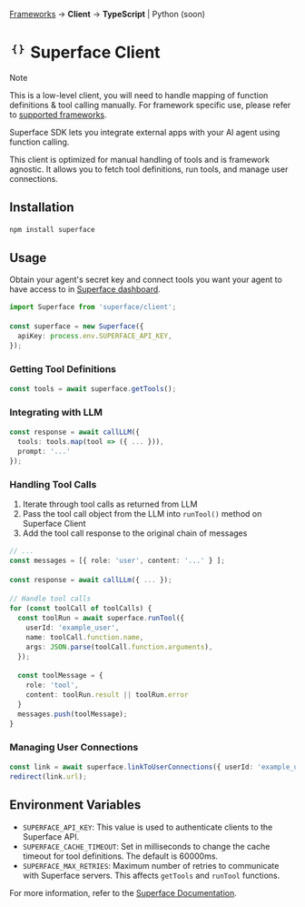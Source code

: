 [Frameworks](../../../) → **Client** → **TypeScript** | Python (soon)

# <img src="https://github.com/superfaceai/sdk/raw/main/docs/logos/client.png" alt="{ }" width="30" height="30" />  Superface Client

> [!NOTE]  
> This is a low-level client, you will need to handle mapping of function definitions & tool calling manually. For framework specific use, please refer to [supported frameworks](../../../).

Superface SDK lets you integrate external apps with your AI agent using function calling.

This client is optimized for manual handling of tools and is framework agnostic. It allows you to fetch tool definitions, run tools, and manage user connections.

## Installation

```sh
npm install superface
```

## Usage

Obtain your agent's secret key and connect tools you want your agent to have access to in [Superface dashboard](https://pod.superface.ai/hub/api).

```ts
import Superface from 'superface/client';

const superface = new Superface({
  apiKey: process.env.SUPERFACE_API_KEY,
});
```

### Getting Tool Definitions

```ts
const tools = await superface.getTools();
```

### Integrating with LLM

```ts
const response = await callLLM({
  tools: tools.map(tool => ({ ... })),
  prompt: '...'
});
```

### Handling Tool Calls

1. Iterate through tool calls as returned from LLM
2. Pass the tool call object from the LLM into `runTool()` method on Superface Client
3. Add the tool call response to the original chain of messages

```ts
// ...
const messages = [{ role: 'user', content: '...' } ];

const response = await callLLm({ ... });

// Handle tool calls
for (const toolCall of toolCalls) {
  const toolRun = await superface.runTool({
    userId: 'example_user',
    name: toolCall.function.name,
    args: JSON.parse(toolCall.function.arguments),
  });

  const toolMessage = {
    role: 'tool',
    content: toolRun.result || toolRun.error
  }
  messages.push(toolMessage);
}
```

### Managing User Connections

```ts
const link = await superface.linkToUserConnections({ userId: 'example_user' });
redirect(link.url);
```

## Environment Variables

- `SUPERFACE_API_KEY`: This value is used to authenticate clients to the Superface API.
- `SUPERFACE_CACHE_TIMEOUT`: Set in milliseconds to change the cache timeout for tool definitions. The default is 60000ms.
- `SUPERFACE_MAX_RETRIES`: Maximum number of retries to communicate with Superface servers. This affects `getTools` and `runTool` functions.

For more information, refer to the [Superface Documentation](https://superface.ai/docs).
